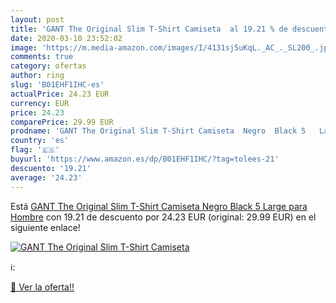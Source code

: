 ```yaml
---
layout: post
title: 'GANT The Original Slim T-Shirt Camiseta  al 19.21 % de descuento'
date: 2020-03-10 23:52:02
image: 'https://m.media-amazon.com/images/I/4131sj5uKqL._AC_._SL200_.jpg'
comments: true
category: ofertas
author: ring
slug: 'B01EHF1IHC-es'
actualPrice: 24.23 EUR
currency: EUR
price: 24.23
comparePrice: 29.99 EUR
prodname: 'GANT The Original Slim T-Shirt Camiseta  Negro  Black 5   Large para Hombre'
country: 'es'
flag: '🇪🇸'
buyurl: 'https://www.amazon.es/dp/B01EHF1IHC/?tag=tolees-21'
descuento: '19.21'
average: '24.23'
---
```


Está [GANT The Original Slim T-Shirt Camiseta  Negro  Black 5   Large para Hombre](https://www.amazon.es/dp/B01EHF1IHC/?tag=tolees-21) con 19.21 de descuento por 24.23 EUR (original: 29.99 EUR) en el siguiente enlace!

[![GANT The Original Slim T-Shirt Camiseta ](https://m.media-amazon.com/images/I/4131sj5uKqL._AC_._SL200_.jpg)](https://www.amazon.es/dp/B01EHF1IHC/?tag=tolees-21)

ℹ️:


[🛒 Ver la oferta!!](https://www.amazon.es/dp/B01EHF1IHC/?tag=tolees-21)
